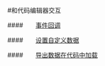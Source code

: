 #和代码编辑器交互


####&emsp;&emsp;[事件回调](../CallBack/zh.md)

####&emsp;&emsp;[设置自定义数据](../UserData/zh.md)

####&emsp;&emsp;[导出数据在代码中加载](../LoadExportData/zh.md) 


